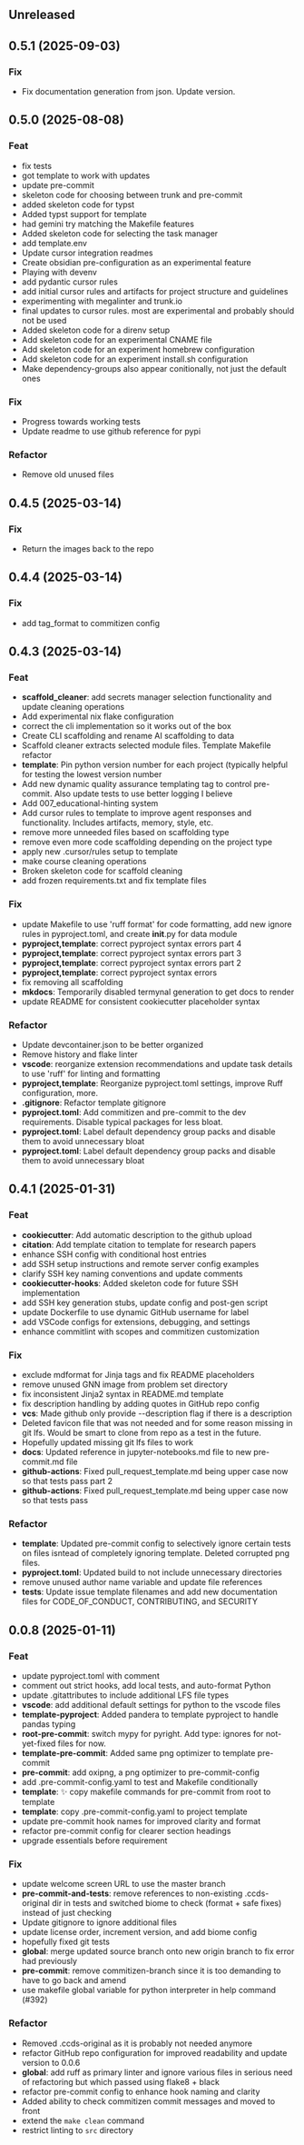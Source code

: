 ## Unreleased

## 0.5.1 (2025-09-03)

### Fix

- Fix documentation generation from json. Update version.

## 0.5.0 (2025-08-08)

### Feat

- fix tests
- got template to work with updates
- update pre-commit
- skeleton code for choosing between trunk and pre-commit
- added skeleton code for typst
- Added typst support for template
- had gemini try matching the Makefile features
- Added skeleton code for selecting the task manager
- add template.env
- Update cursor integration readmes
- Create obsidian pre-configuration as an experimental feature
- Playing with devenv
- add pydantic cursor rules
- add initial cursor rules and artifacts for project structure and guidelines
- experimenting with megalinter and trunk.io
- final updates to cursor rules. most are experimental and probably should not be used
- Added skeleton code for a direnv setup
- Add skeleton code for an experimental CNAME file
- Add skeleton code for an experiment homebrew configuration
- Add skeleton code for an experiment install.sh configuration
- Make dependency-groups also appear conitionally, not just the default ones

### Fix

- Progress towards working tests
- Update readme to use github reference for pypi

### Refactor

- Remove old unused files

## 0.4.5 (2025-03-14)

### Fix

- Return the images back to the repo

## 0.4.4 (2025-03-14)

### Fix

- add tag_format to commitizen config

## 0.4.3 (2025-03-14)

### Feat

- **scaffold_cleaner**: add secrets manager selection functionality and update cleaning operations
- Add experimental nix flake configuration
- correct the cli implementation so it works out of the box
- Create CLI scaffolding and rename AI scaffolding to data
- Scaffold cleaner extracts selected module files. Template Makefile refactor
- **template**: Pin python version number for each project (typically helpful for testing the lowest version number
- Add new dynamic quality assurance templating tag to control pre-commit. Also update tests to use better logging I believe
- Add 007_educational-hinting system
- Add cursor rules to template to improve agent responses and functionality. Includes artifacts, memory, style, etc.
- remove more unneeded files based on scaffolding type
- remove even more code scaffolding depending on the project type
- apply new .cursor/rules setup to template
- make course cleaning operations
- Broken skeleton code for scaffold cleaning
- add frozen requirements.txt and fix template files

### Fix

- update Makefile to use 'ruff format' for code formatting, add new ignore rules in pyproject.toml, and create __init__.py for data module
- **pyproject,template**: correct pyproject syntax errors part 4
- **pyproject,template**: correct pyproject syntax errors part 3
- **pyproject,template**: correct pyproject syntax errors part 2
- **pyproject,template**: correct pyproject syntax errors
- fix removing all scaffolding
- **mkdocs**: Temporarily disabled termynal generation to get docs to render
- update README for consistent cookiecutter placeholder syntax

### Refactor

- Update devcontainer.json to be better organized
- Remove history and flake linter
- **vscode**: reorganize extension recommendations and update task details to use 'ruff' for linting and formatting
- **pyproject,template**: Reorganize pyproject.toml settings, improve Ruff configuration, more.
- **.gitignore**: Refactor template gitignore
- **pyproject.toml**: Add commitizen and pre-commit to the dev requirements. Disable typical packages for less bloat.
- **pyproject.toml**: Label default dependency group packs and disable them to avoid unnecessary bloat
- **pyproject.toml**: Label default dependency group packs and disable them to avoid unnecessary bloat

## 0.4.1 (2025-01-31)

### Feat

- **cookiecutter**: Add automatic description to the github upload
- **citation**: Add template citation to template for research papers
- enhance SSH config with conditional host entries
- add SSH setup instructions and remote server config examples
- clarify SSH key naming conventions and update comments
- **cookiecutter-hooks**: Added skeleton code for future SSH implementation
- add SSH key generation stubs, update config and post-gen script
- update Dockerfile to use dynamic GitHub username for label
- add VSCode configs for extensions, debugging, and settings
- enhance commitlint with scopes and commitizen customization

### Fix

- exclude mdformat for Jinja tags and fix README placeholders
- remove unused GNN image from problem set directory
- fix inconsistent Jinja2 syntax in README.md template
- fix description handling by adding quotes in GitHub repo config
- **vcs**: Made github only provide --description flag if there is a description
- Deleted favicon file that was not needed and for some reason missing in git lfs. Would be smart to clone from repo as a test in the future.
- Hopefully updated missing git lfs files to work
- **docs**: Updated reference in jupyter-notebooks.md file to new pre-commit.md file
- **github-actions**: Fixed pull_request_template.md being upper case now so that tests pass part 2
- **github-actions**: Fixed pull_request_template.md being upper case now so that tests pass

### Refactor

- **template**: Updated pre-commit config to selectively ignore certain tests on files isntead of completely ignoring template. Deleted corrupted png files.
- **pyproject.toml**: Updated build to not include unnecessary directories
- remove unused author name variable and update file references
- **tests**: Update issue template filenames and add new documentation files for CODE_OF_CONDUCT, CONTRIBUTING, and SECURITY

## 0.0.8 (2025-01-11)

### Feat

- update pyproject.toml with comment
- comment out strict hooks, add local tests, and auto-format Python
- update .gitattributes to include additional LFS file types
- **vscode**: add additional default settings for python to the vscode files
- **template-pyproject**: Added pandera to template pyproject to handle pandas typing
- **root-pre-commit**: switch mypy for pyright. Add type: ignores for not-yet-fixed files for now.
- **template-pre-commit**: Added same png optimizer to template pre-commit
- **pre-commit**: add oxipng, a png optimizer to pre-commit-config
- add .pre-commit-config.yaml to test and Makefile conditionally
- **template**: :sparkles: copy makefile commands for pre-commit from root to template
- **template**: copy .pre-commit-config.yaml to project template
- update pre-commit hook names for improved clarity and format
- refactor pre-commit config for clearer section headings
- upgrade essentials before requirement

### Fix

- update welcome screen URL to use the master branch
- **pre-commit-and-tests**: remove references to non-existing .ccds-original dir in tests and switched biome to check (format + safe fixes) instead of just checking
- Update gitignore to ignore additional files
- update license order, increment version, and add biome config
- hopefully fixed git tests
- **global**: merge updated source branch onto new origin branch to fix error had previously
- **pre-commit**: remove commitizen-branch since it is too demanding to have to go back and amend
- use makefile global variable for python interpreter in help command (#392)

### Refactor

- Removed .ccds-original as it is probably not needed anymore
- refactor GitHub repo configuration for improved readability and update version to 0.0.6
- **global**: add ruff as primary linter and ignore various files in serious need of refactoring but which passed using flake8 + black
- refactor pre-commit config to enhance hook naming and clarity
- Added ability to check commitizen commit messages and moved to front
- extend the `make clean` command
- restrict linting to `src` directory
